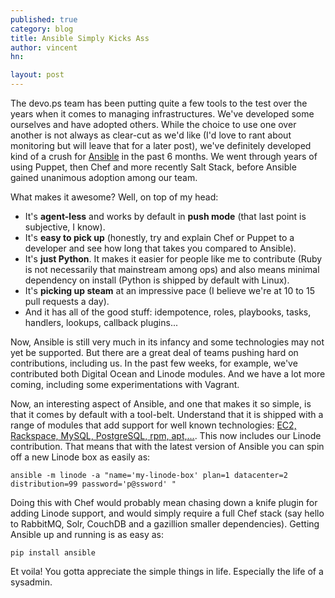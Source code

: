 ```yaml
---
published: true
category: blog
title: Ansible Simply Kicks Ass
author: vincent
hn: 

layout: post
---
```


The devo.ps team has been putting quite a few tools to the test over the years when it comes to managing infrastructures. We've developed some ourselves and have adopted others. While the choice to use one over another is not always as clear-cut as we'd like (I'd love to rant about monitoring but will leave that for a later post), we've definitely developed kind of a crush for [Ansible](https://github.com/ansible/ansible) in the past 6 months. We went through years of using Puppet, then Chef and more recently Salt Stack, before Ansible gained unanimous adoption among our team.

What makes it awesome? Well, on top of my head:

- It's **agent-less** and works by default in **push mode** (that last point is subjective, I know).
- It's **easy to pick up** (honestly, try and explain Chef or Puppet to a developer and see how long that takes you compared to Ansible).
- It's **just Python**. It makes it easier for people like me to contribute (Ruby is not necessarily that mainstream among ops) and also means minimal dependency on install (Python is shipped by default with Linux).
- It's **picking up steam** at an impressive pace (I believe we're at 10 to 15 pull requests a day).
- And it has all of the good stuff: idempotence, roles, playbooks, tasks, handlers, lookups, callback plugins...

Now, Ansible is still very much in its infancy and some technologies may not yet be supported. But there are a great deal of teams pushing hard on contributions, including us. In the past few weeks, for example, we've contributed both Digital Ocean and Linode modules. And we have a lot more coming, including some experimentations with Vagrant.

Now, an interesting aspect of Ansible, and one that makes it so simple, is that it comes by default with a tool-belt. Understand that it is shipped with a range of modules that add support for well known technologies: [EC2, Rackspace, MySQL, PostgreSQL, rpm, apt,...](http://www.ansibleworks.com/docs/modules.html). This now includes our Linode contribution. That means that with the latest version of Ansible you can spin off a new Linode box as easily as:

    ansible -m linode -a "name='my-linode-box' plan=1 datacenter=2 distribution=99 password='p@ssword' "

Doing this with Chef would probably mean chasing down a knife plugin for adding Linode support, and would simply require a full Chef stack (say hello to RabbitMQ, Solr, CouchDB and a gazillion smaller dependencies). Getting Ansible up and running is as easy as:

    pip install ansible

Et voila! You gotta appreciate the simple things in life. Especially the life of a sysadmin.
